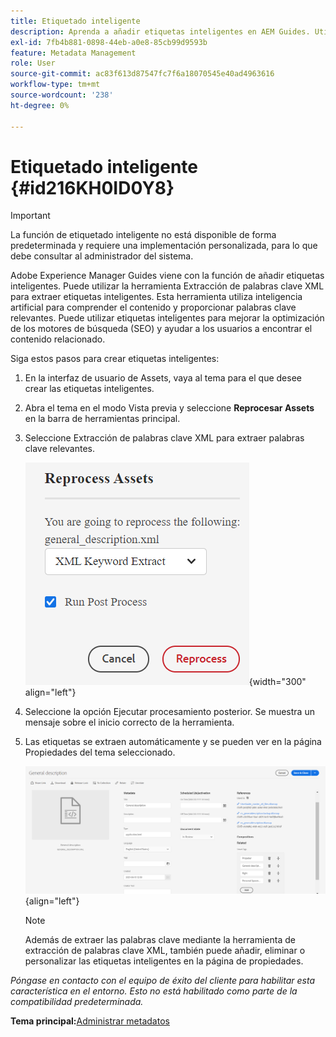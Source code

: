 ```yaml
---
title: Etiquetado inteligente
description: Aprenda a añadir etiquetas inteligentes en AEM Guides. Utilice la herramienta de extracción de palabras clave XML para extraer palabras clave relevantes.
exl-id: 7fb4b881-0898-44eb-a0e8-85cb99d9593b
feature: Metadata Management
role: User
source-git-commit: ac83f613d87547fc7f6a18070545e40ad4963616
workflow-type: tm+mt
source-wordcount: '238'
ht-degree: 0%

---
```


# Etiquetado inteligente {#id216KH0ID0Y8}

>[!IMPORTANT]
>
> La función de etiquetado inteligente no está disponible de forma predeterminada y requiere una implementación personalizada, para lo que debe consultar al administrador del sistema.

Adobe Experience Manager Guides viene con la función de añadir etiquetas inteligentes. Puede utilizar la herramienta Extracción de palabras clave XML para extraer etiquetas inteligentes. Esta herramienta utiliza inteligencia artificial para comprender el contenido y proporcionar palabras clave relevantes. Puede utilizar etiquetas inteligentes para mejorar la optimización de los motores de búsqueda \(SEO\) y ayudar a los usuarios a encontrar el contenido relacionado.

Siga estos pasos para crear etiquetas inteligentes:

1. En la interfaz de usuario de Assets, vaya al tema para el que desee crear las etiquetas inteligentes.
1. Abra el tema en el modo Vista previa y seleccione **Reprocesar Assets** en la barra de herramientas principal.
1. Seleccione Extracción de palabras clave XML para extraer palabras clave relevantes.

   ![](images/smart-tag-reprocess-asset.png){width="300" align="left"}

1. Seleccione la opción Ejecutar procesamiento posterior. Se muestra un mensaje sobre el inicio correcto de la herramienta.
1. Las etiquetas se extraen automáticamente y se pueden ver en la página Propiedades del tema seleccionado.

   ![](images/properties-smart-tags.png){align="left"}

   >[!NOTE]
   >
   > Además de extraer las palabras clave mediante la herramienta de extracción de palabras clave XML, también puede añadir, eliminar o personalizar las etiquetas inteligentes en la página de propiedades.


*Póngase en contacto con el equipo de éxito del cliente para habilitar esta característica en el entorno. Esto no está habilitado como parte de la compatibilidad predeterminada.*

**Tema principal:**&#x200B;[ Administrar metadatos](manage-metadata.md)
